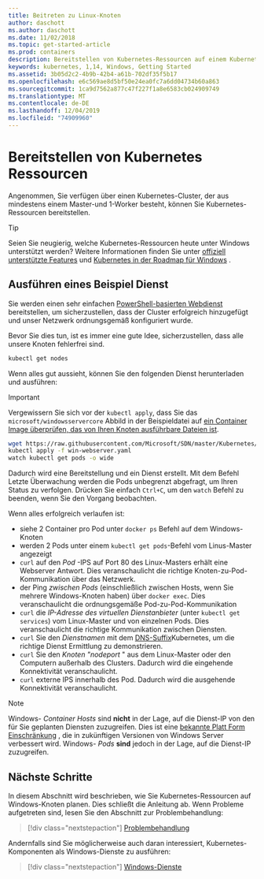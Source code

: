 ```yaml
---
title: Beitreten zu Linux-Knoten
author: daschott
ms.author: daschott
ms.date: 11/02/2018
ms.topic: get-started-article
ms.prod: containers
description: Bereitstellen von Kubernetes-Ressourcen auf einem Kubernetes-Cluster mit gemischtem Betriebssystem.
keywords: kubernetes, 1,14, Windows, Getting Started
ms.assetid: 3b05d2c2-4b9b-42b4-a61b-702df35f5b17
ms.openlocfilehash: e6c569ae8d5bf50e24ea0fc7a6dd04734b60a863
ms.sourcegitcommit: 1ca9d7562a877c47f227f1a8e6583cb024909749
ms.translationtype: MT
ms.contentlocale: de-DE
ms.lasthandoff: 12/04/2019
ms.locfileid: "74909960"
---
```

# <a name="deploying-kubernetes-resources"></a>Bereitstellen von Kubernetes Ressourcen #
Angenommen, Sie verfügen über einen Kubernetes-Cluster, der aus mindestens einem Master-und 1-Worker besteht, können Sie Kubernetes-Ressourcen bereitstellen.
> [!TIP] 
> Seien Sie neugierig, welche Kubernetes-Ressourcen heute unter Windows unterstützt werden? Weitere Informationen finden Sie unter [offiziell unterstützte Features](https://kubernetes.io/docs/setup/production-environment/windows/intro-windows-in-kubernetes/#supported-functionality-and-limitations) und [Kubernetes in der Roadmap für Windows](https://github.com/orgs/kubernetes/projects/8) .


## <a name="running-a-sample-service"></a>Ausführen eines Beispiel Dienst ##
Sie werden einen sehr einfachen [PowerShell-basierten Webdienst](https://github.com/Microsoft/SDN/blob/master/Kubernetes/WebServer.yaml) bereitstellen, um sicherzustellen, dass der Cluster erfolgreich hinzugefügt und unser Netzwerk ordnungsgemäß konfiguriert wurde.

Bevor Sie dies tun, ist es immer eine gute Idee, sicherzustellen, dass alle unsere Knoten fehlerfrei sind.
```bash
kubectl get nodes
```

Wenn alles gut aussieht, können Sie den folgenden Dienst herunterladen und ausführen:
> [!Important] 
> Vergewissern Sie sich vor der `kubectl apply`, dass Sie das `microsoft/windowsservercore` Abbild in der Beispieldatei auf [ein Container Image überprüfen, das von Ihren Knoten ausführbare Dateien ist](https://docs.microsoft.com/virtualization/windowscontainers/deploy-containers/version-compatibility#choosing-container-os-versions).

```bash
wget https://raw.githubusercontent.com/Microsoft/SDN/master/Kubernetes/flannel/l2bridge/manifests/simpleweb.yml -O win-webserver.yaml
kubectl apply -f win-webserver.yaml
watch kubectl get pods -o wide
```

Dadurch wird eine Bereitstellung und ein Dienst erstellt. Mit dem Befehl Letzte Überwachung werden die Pods unbegrenzt abgefragt, um Ihren Status zu verfolgen. Drücken Sie einfach `Ctrl+C`, um den `watch` Befehl zu beenden, wenn Sie den Vorgang beobachten.

Wenn alles erfolgreich verlaufen ist:

  - siehe 2 Container pro Pod unter `docker ps` Befehl auf dem Windows-Knoten
  - werden 2 Pods unter einem `kubectl get pods`-Befehl vom Linus-Master angezeigt
  - `curl` auf den *Pod* -IPS auf Port 80 des Linux-Masters erhält eine Webserver Antwort. Dies veranschaulicht die richtige Knoten-zu-Pod-Kommunikation über das Netzwerk.
  - der Ping *zwischen Pods* (einschließlich zwischen Hosts, wenn Sie mehrere Windows-Knoten haben) über `docker exec`. Dies veranschaulicht die ordnungsgemäße Pod-zu-Pod-Kommunikation
  - `curl` die *IP-Adresse des virtuellen Dienstanbieter* (unter `kubectl get services`) vom Linux-Master und von einzelnen Pods. Dies veranschaulicht die richtige Kommunikation zwischen Diensten.
  - `curl` Sie den *Dienstnamen* mit dem [DNS-Suffix](https://kubernetes.io/docs/concepts/services-networking/dns-pod-service/#services)Kubernetes, um die richtige Dienst Ermittlung zu demonstrieren.
  - `curl` Sie den *Knoten "nodeport* " aus dem Linux-Master oder den Computern außerhalb des Clusters. Dadurch wird die eingehende Konnektivität veranschaulicht.
  - `curl` externe IPS innerhalb des Pod. Dadurch wird die ausgehende Konnektivität veranschaulicht.

> [!Note]  
> Windows- *Container Hosts* sind **nicht** in der Lage, auf die Dienst-IP von den für Sie geplanten Diensten zuzugreifen. Dies ist eine [bekannte Platt Form Einschränkung](./common-problems.md#my-windows-node-cannot-access-my-services-using-the-service-ip) , die in zukünftigen Versionen von Windows Server verbessert wird. Windows- *Pods* **sind** jedoch in der Lage, auf die Dienst-IP zuzugreifen.

## <a name="next-steps"></a>Nächste Schritte ##
In diesem Abschnitt wird beschrieben, wie Sie Kubernetes-Ressourcen auf Windows-Knoten planen. Dies schließt die Anleitung ab. Wenn Probleme aufgetreten sind, lesen Sie den Abschnitt zur Problembehandlung:

> [!div class="nextstepaction"]
> [Problembehandlung](./common-problems.md)

Andernfalls sind Sie möglicherweise auch daran interessiert, Kubernetes-Komponenten als Windows-Dienste zu ausführen:
> [!div class="nextstepaction"]
> [Windows-Dienste](./kube-windows-services.md)
